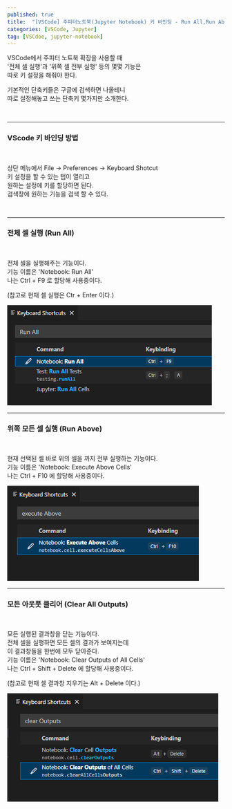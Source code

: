 ```yaml
---
published: true
title:  "[VSCode] 주피터노트북(Jupyter Notebook) 키 바인딩 - Run All,Run Above"
categories: [VSCode, Jupyter]
tag: [VSCdoe, jupyter-notebook]
---
```


VSCode에서 주피터 노트북 확장을 사용할 때  
'전체 셀 실행'과 '위쪽 셀 전부 실행' 등의 몇몇 기능은  
따로 키 설정을 해줘야 한다.  

기본적인 단축키들은 구글에 검색하면 나올테니  
따로 설정해놓고 쓰는 단축키 몇가지만 소개한다.

<br> 

---
### VScode 키 바인딩 방법
<br>
  
상단 메뉴에서 File -> Preferences ->  Keyboard Shotcut  
키 설정을 할 수 있는 탭이 열리고  
원하는 설정에 키를 할당하면 된다.  
검색창에 원하는 기능을 검색 할 수 있다.

<br>


---
### 전체 셀 실행 (Run All)
<br>


전체 셀을 실행해주는 기능이다.  
기능 이름은 'Notebook: Run All'  
나는 Ctrl + F9 로 할당해 사용중이다.  

(참고로 현재 셀 실행은 Ctr + Enter 이다.)

!['keybinding_0'](/images/2022-08-07-Keybinding_0.PNG)  



---
### 위쪽 모든 셀 실행 (Run Above)
<br>


현재 선택된 셀 바로 위의 셀을 까지 전부 실행하는 기능이다.  
기능 이름은 'Notebook: Execute Above Cells'  
나는 Ctrl + F10 에 할당해 사용중이다.  


!['keybinding_1'](/images/2022-08-07-Keybinding_1.PNG)  

---
### 모든 아웃풋 클리어 (Clear All Outputs)
<br>


모든 실행된 결과창을 닫는 기능이다.  
전체 셀을 실행하면 모든 셀의 결과가 보여지는데  
이 결과창들을 한번에 모두 닫아준다.  
기능 이름은 'Notebook: Clear Outputs of All Cells'  
나는 Ctrl + Shift + Delete 에 할당해 사용중이다.  

(참고로 현재 셀 결과창 지우기는 Alt + Delete 이다.)


!['keybinding_2'](/images/2022-08-07-Keybinding_2.PNG)  
